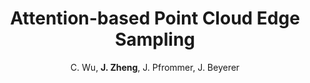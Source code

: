 ---
title: "Attention-based Point Cloud Edge Sampling"
author: 'C. Wu, <b>J. Zheng</b>, J. Pfrommer, J. Beyerer'
venue: 'IEEE/CVF Conference on Computer Vision and Pattern Recognition (CVPR) 2023'
github: 'https://github.com/JunweiZheng93/APES'
paperurl: 'https://arxiv.org/pdf/2302.14673.pdf'
---